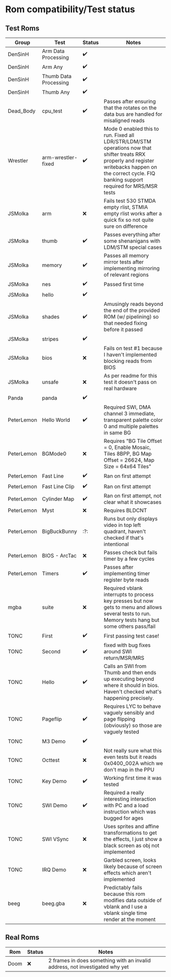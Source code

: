 # Rom compatibility/Test status

## Test Roms

| Group      | Test                  | Status             | Notes |
| ---------- | --------------------- | ------------------ | ----- |
| DenSinH    | Arm Data Processing   | :heavy_check_mark: |       |
| DenSinH    | Arm Any               | :heavy_check_mark: |       |
| DenSinH    | Thumb Data Processing | :heavy_check_mark: |       |
| DenSinH    | Thumb Any             | :heavy_check_mark: |       |
| Dead_Body  | cpu_test              | :heavy_check_mark: | Passes after ensuring that the rotates on the data bus are handled for misaligned reads |
| Wrestler   | arm-wrestler-fixed    | :heavy_check_mark: | Mode 0 enabled this to run. Fixed all LDR/STR/LDM/STM operations now that shifter treats RRX properly and register writebacks happen on the correct cycle. FIQ banking support required for MRS/MSR tests |
| JSMolka    | arm                   | :x:                | Fails test 530 STMDA empty rlist, STMIA empty rlist works after a quick fix so not quite sure on difference |
| JSMolka    | thumb                 | :heavy_check_mark: | Passes everything after some shenanigans with LDM/STM special cases |
| JSMolka    | memory                | :heavy_check_mark: | Passes all memory mirror tests after implementing mirroring of relevant regions |
| JSMolka    | nes                   | :heavy_check_mark: | Passed first time |
| JSMolka    | hello                 | :heavy_check_mark: |  |
| JSMolka    | shades                | :heavy_check_mark: | Amusingly reads beyond the end of the provided ROM (w/ pipelining) so that needed fixing before it passed |
| JSMolka    | stripes               | :heavy_check_mark: |  |
| JSMolka    | bios                  | :x:                | Fails on test #1 because I haven't implemented blocking reads from BIOS |
| JSMolka    | unsafe                | :x:                | As per readme for this test it doesn't pass on real hardware |
| Panda      | panda                 | :heavy_check_mark: | |
| PeterLemon | Hello World           | :heavy_check_mark: | Required SWI, DMA channel 3 immediate, transparent palette color 0 and multiple palettes in same BG |
| PeterLemon | BGMode0               | :x:                | Requires "BG Tile Offset = 0, Enable Mosaic, Tiles 8BPP, BG Map Offset = 26624, Map Size = 64x64 Tiles" |
| PeterLemon | Fast Line             | :heavy_check_mark: | Ran on first attempt |
| PeterLemon | Fast Line Clip        | :heavy_check_mark: | Ran on first attempt |
| PeterLemon | Cylinder Map          | :heavy_check_mark: | Ran on first attempt, not clear what it showcases |
| PeterLemon | Myst                  | :x:                | Requires BLDCNT |
| PeterLemon | BigBuckBunny          | :?:                | Runs but only displays video in top left quadrant, haven't checked if that's intentional |
| PeterLemon | BIOS - ArcTac         | :x:                | Passes check but fails timer by a few cycles |
| PeterLemon | Timers                | :heavy_check_mark: | Passes after implementing timer register byte reads |
| mgba       | suite                 | :x:                | Required vblank interrupts to process key presses but now gets to menu and allows several tests to run. Memory tests hang but some others pass/fail |
| TONC       | First                 | :heavy_check_mark: | First passing test case! |
| TONC       | Second                | :heavy_check_mark: | fixed with bug fixes around SWI return/MSR/MRS |
| TONC       | Hello                 | :heavy_check_mark: | Calls an SWI from Thumb and then ends up executing beyond where it should in bios. Haven't checked what's happening precisely. |
| TONC       | Pageflip              | :heavy_check_mark: | Requires LYC to behave vaguely sensibly and page flipping (obviously) so those are vaguely tested |
| TONC       | M3 Demo               | :heavy_check_mark: |  |
| TONC       | Octtest               | :x:				  | Not really sure what this even tests but it reads 0x0400_002A which we don't map in the PPU |
| TONC       | Key Demo              | :heavy_check_mark: | Working first time it was tested |
| TONC       | SWI Demo              | :heavy_check_mark: | Required a really interesting interaction with PC and a load instruction which was bugged for ages |
| TONC       | SWI VSync             | :x:			      | Uses sprites and affine transformations to get the effects, I just show a black screen as obj not implemented |
| TONC       | IRQ Demo              | :x:                | Garbled screen, looks likely because of screen effects which aren't implemented |
| beeg       | beeg.gba              | :x:                | Predictably fails because this rom modifies data outside of vblank and I use a vblank single time render at the moment |

## Real Roms

| Rom   | Status | Notes |
| ----- | ------ | ----- |
| Doom  | :x:    | 2 frames in does something with an invalid address, not investigated why yet |